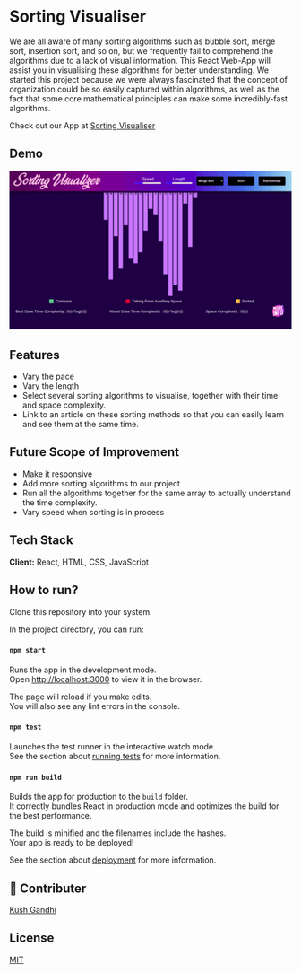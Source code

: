 
# Sorting Visualiser

We are all aware of many sorting algorithms such as bubble sort, merge sort, insertion sort, and so on, but we frequently fail to comprehend the algorithms due to a lack of visual information. This React Web-App will assist you in visualising these algorithms for better understanding. We started this project because we were always fascinated that the concept of organization could be so easily captured within algorithms, as well as the fact that some core mathematical principles can make some incredibly-fast algorithms.

Check out our App at [Sorting Visualiser](https://effortless-llama-edff71.netlify.app/)

## Demo

![](https://github.com/MANAN14/Sorting-Visualiser/blob/main/sortingVisualiser.gif)

## Features

- Vary the pace
- Vary the length 
- Select several sorting algorithms to visualise, together with their time and space complexity. 
- Link to an article on these sorting methods so that you can easily learn and see them at the same time.
## Future Scope of Improvement

- Make it responsive
- Add more sorting algorithms to our project
- Run all the algorithms together for the same array to actually understand the time complexity.
- Vary speed when sorting is in process

## Tech Stack

**Client:** React,  HTML, CSS, JavaScript


## How to run?

Clone this repository into your system. 

In the project directory, you can run:

#### `npm start`

Runs the app in the development mode.\
Open [http://localhost:3000](http://localhost:3000) to view it in the browser.

The page will reload if you make edits.\
You will also see any lint errors in the console.

#### `npm test`

Launches the test runner in the interactive watch mode.\
See the section about [running tests](https://facebook.github.io/create-react-app/docs/running-tests) for more information.

#### `npm run build`

Builds the app for production to the `build` folder.\
It correctly bundles React in production mode and optimizes the build for the best performance.

The build is minified and the filenames include the hashes.\
Your app is ready to be deployed!

See the section about [deployment](https://facebook.github.io/create-react-app/docs/deployment) for more information.


## 🔗 Contributer

[Kush Gandhi](https://github.com/kushgandhi13)

## License

[MIT](https://choosealicense.com/licenses/mit/)



